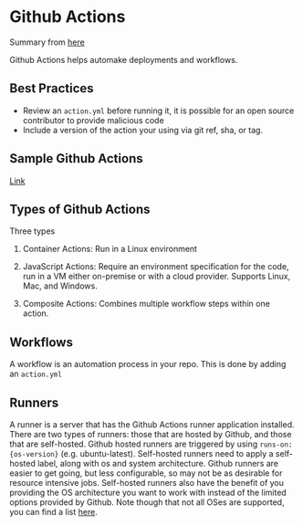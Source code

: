 # Github Actions

Summary from [here](https://learn.microsoft.com/en-us/training/modules/github-actions-automate-tasks/2-github-actions-automate-development-tasks)

Github Actions helps automake deployments and workflows.

## Best Practices
- Review an `action.yml` before running it, it is possible for an open source contributor to provide malicious code
- Include a version of the action your using via git ref, sha, or tag.

## Sample Github Actions
[Link](https://github.com/actions)

## Types of Github Actions

Three types

1. Container Actions: Run in a Linux environment

2. JavaScript Actions: Require an environment specification for the code, run in a VM either on-premise or with a cloud provider. Supports Linux, Mac, and Windows.

3. Composite Actions: Combines multiple workflow steps within one action.

## Workflows

A workflow is an automation process in your repo. This is done by adding an `action.yml`

## Runners

A runner is a server that has the Github Actions runner application installed. There are two types of runners: those that are hosted by Github, and those that are self-hosted. Github hosted runners are triggered by using `runs-on: {os-version}` (e.g. ubuntu-latest). Self-hosted runners need to apply a self-hosted label, along with os and system architecture. Github runners are easier to get going, but less configurable, so may not be as desirable for resource intensive jobs. Self-hosted runners also have the benefit of you providing the OS architecture you want to work with instead of the limited options provided by Github. Note though that not all OSes are supported, you can find a list [here](https://docs.github.com/en/actions/hosting-your-own-runners/managing-self-hosted-runners/about-self-hosted-runners#usage-limits).
